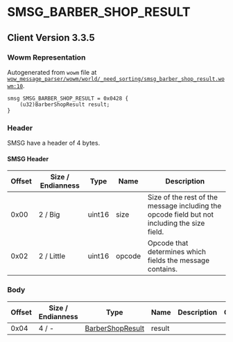 # SMSG_BARBER_SHOP_RESULT

## Client Version 3.3.5

### Wowm Representation

Autogenerated from `wowm` file at [`wow_message_parser/wowm/world/_need_sorting/smsg_barber_shop_result.wowm:10`](https://github.com/gtker/wow_messages/tree/main/wow_message_parser/wowm/world/_need_sorting/smsg_barber_shop_result.wowm#L10).
```rust,ignore
smsg SMSG_BARBER_SHOP_RESULT = 0x0428 {
    (u32)BarberShopResult result;
}
```
### Header

SMSG have a header of 4 bytes.

#### SMSG Header

| Offset | Size / Endianness | Type   | Name   | Description |
| ------ | ----------------- | ------ | ------ | ----------- |
| 0x00   | 2 / Big           | uint16 | size   | Size of the rest of the message including the opcode field but not including the size field.|
| 0x02   | 2 / Little        | uint16 | opcode | Opcode that determines which fields the message contains.|

### Body

| Offset | Size / Endianness | Type | Name | Description | Comment |
| ------ | ----------------- | ---- | ---- | ----------- | ------- |
| 0x04 | 4 / - | [BarberShopResult](barbershopresult.md) | result |  |  |

